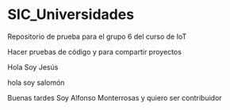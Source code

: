 # SIC_Universidades

Repositorio de prueba para el grupo 6 del curso de IoT

Hacer pruebas de código y para compartir proyectos

Hola Soy Jesús 

hola soy salomón 

Buenas tardes Soy Alfonso Monterrosas y quiero ser contribuidor



